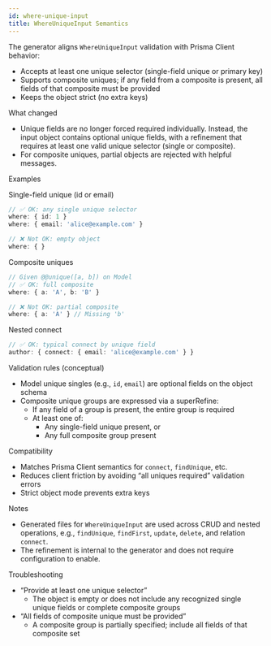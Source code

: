 ```yaml
---
id: where-unique-input
title: WhereUniqueInput Semantics
---
```


The generator aligns `WhereUniqueInput` validation with Prisma Client behavior:

- Accepts at least one unique selector (single-field unique or primary key)
- Supports composite uniques; if any field from a composite is present, all fields of that composite must be provided
- Keeps the object strict (no extra keys)

What changed

- Unique fields are no longer forced required individually. Instead, the input object contains optional unique fields, with a refinement that requires at least one valid unique selector (single or composite).
- For composite uniques, partial objects are rejected with helpful messages.

Examples

Single-field unique (id or email)
```ts
// ✅ OK: any single unique selector
where: { id: 1 }
where: { email: 'alice@example.com' }

// ❌ Not OK: empty object
where: { }
```

Composite uniques
```ts
// Given @@unique([a, b]) on Model
// ✅ OK: full composite
where: { a: 'A', b: 'B' }

// ❌ Not OK: partial composite
where: { a: 'A' } // Missing 'b'
```

Nested connect
```ts
// ✅ OK: typical connect by unique field
author: { connect: { email: 'alice@example.com' } }
```

Validation rules (conceptual)

- Model unique singles (e.g., `id`, `email`) are optional fields on the object schema
- Composite unique groups are expressed via a superRefine:
  - If any field of a group is present, the entire group is required
  - At least one of:
    - Any single-field unique present, or
    - Any full composite group present

Compatibility

- Matches Prisma Client semantics for `connect`, `findUnique`, etc.
- Reduces client friction by avoiding “all uniques required” validation errors
- Strict object mode prevents extra keys

Notes

- Generated files for `WhereUniqueInput` are used across CRUD and nested operations, e.g., `findUnique`, `findFirst`, `update`, `delete`, and relation `connect`.
- The refinement is internal to the generator and does not require configuration to enable.

Troubleshooting

- “Provide at least one unique selector”
  - The object is empty or does not include any recognized single unique fields or complete composite groups
- “All fields of composite unique must be provided”
  - A composite group is partially specified; include all fields of that composite set